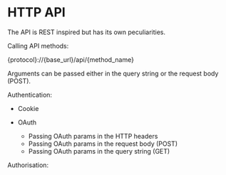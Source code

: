 HTTP API
========

The API is REST inspired but has its own peculiarities.

Calling API methods:

{protocol}://{base\_url}/api/{method\_name}

Arguments can be passed either in the query string or the request body (POST).

Authentication:

* Cookie
* OAuth

  * Passing OAuth params in the HTTP headers
  * Passing OAuth params in the request body (POST)
  * Passing OAuth params in the query string (GET)

Authorisation:

